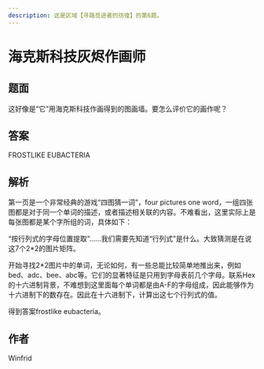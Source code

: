 ```yaml
---
description: 这是区域【寻路觅途者的彷徨】的第6题。
---
```


# 海克斯科技灰烬作画师

## 题面

这好像是“它”用海克斯科技作画得到的图画墙。要怎么评价它的画作呢？

[//]: # (<figure><img src="../../../.gitbook/assets/image &#40;19&#41;.png" alt=""><figcaption></figcaption></figure>)

## 答案

FROSTLIKE EUBACTERIA

## 解析

第一页是一个非常经典的游戏“四图猜一词”，four pictures one word，一组四张图都是对于同一个单词的描述，或者描述相关联的内容。不难看出，这里实际上是每张图都是某个字所组的词，具体如下：

[//]: # (<figure><img src="../../../.gitbook/assets/image &#40;20&#41;.png" alt=""><figcaption></figcaption></figure>)

“按行列式的字母位置提取”……我们需要先知道“行列式”是什么。大致猜测是在说这7个2\*2的图片矩阵。

开始寻找2\*2图片中的单词，无论如何，有一些总能比较简单地推出来，例如bed、adc、bee、abc等。它们的显著特征是只用到字母表前几个字母。联系Hex的十六进制背景，不难想到这里面每个单词都是由A-F的字母组成，因此能够作为十六进制下的数存在。因此在十六进制下，计算出这七个行列式的值。

[//]: # (![]&#40;<../../../.gitbook/assets/image &#40;21&#41;.png>&#41;)

得到答案frostlike eubacteria。

## 作者

Winfrid
